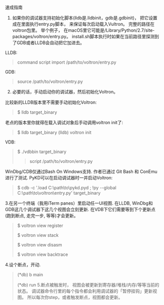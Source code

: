 速成指南

1. 如果你的调试器支持初始化脚本(lldb是.lldbinit，gdb是.gdbinit)， 把它设置成在里面执行entry.py脚本， 来保证每次启动载入Vultron。 
完整的路径在voltron包里。 举个例子， 在macOS里它可能是/Library/Python/2.7/site-packages/voltron/entry.py。 
install.sh脚本执行时如果在当前路径里探测到了GDB或者LLDB会自动把它加进去。

LLDB:

 >command script import /path/to/voltron/entry.py
 
GDB:

 >source /path/to/voltron/entry.py
 
2. 必要的话，手动启动你的调试器，然后初始化Voltron。

比较新的LLDB版本里不需要手动初始化Voltron:

  >$ lldb target_binary
 
 老点的版本里你就得在载入调试对象后手动调用voltron init了:
  
  >$ lldb target_binary
 (lldb) voltron init
 
 VDB:
 
  >$ ./vdbbin target_binary
  >> script /path/to/voltron/entry.py
 
WinDbg/CDB仅通过Bash On Windows支持. 作者已通过 Git Bash 和 ConEmu进行了测试. PyKD可以在启动调试器时一并启动Voltron:

 >$ cdb -c '.load C:\path\to\pykd.pyd ; !py --global C:\path\to\voltron\entry.py' target_binary

3.在另一个终端（我用iTerm panes）里启动任一UI视图. 在LLDB, WinDbg和GDB这几个调试器下这几个视图会立刻更新. 
在VDB下它们需要等到下个更新点 (跑到断点, 走完一步, 等等)才会更新。

  >$ voltron view register
  >
  >$ voltron view stack
  >
  >$ voltron view disasm
  >
  >$ voltron view backtrace
  
4.设个断点，开动.
 >(*db) b main
 >
 >(*db) run
5.断点被触发时， 视图会被更新到寄存器/堆栈/内存/等等当前的状态。 调试器命令行里的每个指令都会利用调试器的「暂停挂钩」更新视图。
所以每次你step，或者触发断点，视图都会更新。

